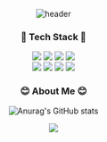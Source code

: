 <div align="center">
  
![header](https://capsule-render.vercel.app/api?type=Rounded&color=timeAuto&height=300&section=header&text=YeongHun%20Kim&fontSize=90&fontColor=auto)


<h3 align="center">🚀 Tech Stack 🚀</h3>
<p align="center">
  <img src="https://img.shields.io/badge/Java-007396?style=flat-square&logo=Java&logoColor=white"/>
  <img src="https://img.shields.io/badge/Python-3766AB?style=flat-square&logo=Python&logoColor=white"/>
  <img src="https://img.shields.io/badge/css-1572B6?style=flat-square&logo=css3&logoColor=white"/>
  <img src="https://img.shields.io/badge/html-E34F26?style=flat-square&logo=html5&logoColor=white"/>
  <br>
  <img src="https://img.shields.io/badge/SpringBoot-6DB33F?style=flat-square&logo=Springboot&logoColor=white"/>
  <img src="https://img.shields.io/badge/Mysql-E6B91E?style=flat-square&logo=MySql&logoColor=white"/>
  <img src="https://img.shields.io/badge/mariaDB-003545?style=flat-square&logo=mariaDB&logoColor=white">
  <img src="https://img.shields.io/badge/nginx-green?logo=nginx"/>
  </br>
</p>

<h3 align="center">😊 About Me 😊</h3>

![Anurag's GitHub stats](https://github-readme-stats.vercel.app/api?username=NohYeongHun&show_icons=true&theme=radical)

<a href="mailto:dkzndk1100@naver.com"><img src="https://img.shields.io/badge/EMail-d14836?style=flat-square&logo=Gmail&logoColor=white&link=dkzndk1100@naver.com"/></a>
</div>
